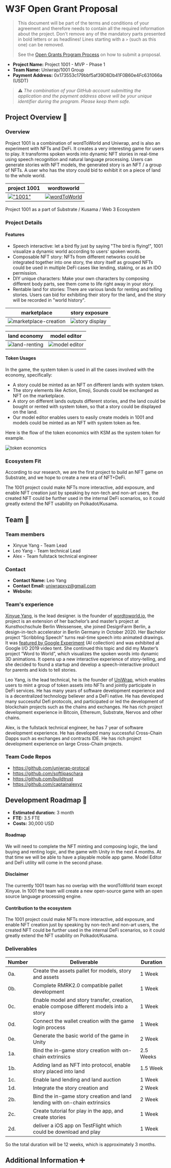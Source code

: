 # W3F Open Grant Proposal

> This document will be part of the terms and conditions of your agreement and therefore needs to contain all the required information about the project. Don't remove any of the mandatory parts presented in bold letters or as headlines! Lines starting with a `>` (such as this one) can be removed.
>
> See the [Open Grants Program Process](https://github.com/w3f/Open-Grants-Program/#pencil-process) on how to submit a proposal.

* **Project Name:** Project 1001 - MVP - Phase 1
* **Team Name:** Uniwrap/1001 Group
* **Payment Address:** 0x173553c179bbf5af39D8Db41F0B60e4Fc631066a (USDT)


> ⚠️ *The combination of your GitHub account submitting the application and the payment address above will be your unique identifier during the program. Please keep them safe.*

## Project Overview :page_facing_up:

### Overview

Project 1001 is a combination of wordToWorld and Uniwrap, and is also an experiment with NFTs and DeFi. It creates a very interesting game for users to play. It transforms spoken words into dynamic NFT stories in real-time using speech recognition and natural language processing. Users can generate stories with NFT models, the generated story is an NFT / a group of NFTs. A user who has the story could bid to exhibit it on a piece of land to the whole world.

|project 1001|wordtoworld|
|---|---|
|[!["1001"](https://img.youtube.com/vi/IfLEJZKqxoQ/0.jpg)](https://www.youtube.com/watch?v=IfLEJZKqxoQ)|[![wordToWorld](https://img.youtube.com/vi/yrz_y5HF_0s/0.jpg)](https://www.youtube.com/watch?v=yrz_y5HF_0s)|


Project 1001 as a part of Substrate / Kusama / Web 3 Ecosystem

### Project Details

#### Features
* Speech interactive: let a bird fly just by saying "The bird is flying!", 1001 visualize a dynamic world according to users' spoken words.
* Composable NFT story: NFTs from different networks could be integrated together into one story, the story itself as grouped NFTs could be used in multiple DeFi cases like lending, staking, or as an IDO permission.
* DIY unique characters: Make your own characters by composing different body parts, see them come to life right away in your story.
* Rentable land for stories: There are various lands for renting and telling stories. Users can bid for exhibiting their story for the land, and the story will be recorded in "world history".
 
|marketplace|story exposure|
|---|---|
|![marketplace-creation](https://wordtoworld.s3.eu-central-1.amazonaws.com/marketplace.png)|![story display](https://wordtoworld.s3.eu-central-1.amazonaws.com/land_view_small.png)|
 
|land economy|model editor|
|---|---|
|![land-renting](https://wordtoworld.s3.eu-central-1.amazonaws.com/marketplace_land_renting.png)|![model editor](https://wordtoworld.s3.eu-central-1.amazonaws.com/model-editor.png)|
 
 
#### Token Usages
In the game, the system token is used in all the cases involved with the economy, specifically:
* A story could be minted as an NFT on different lands with system token.
* The story elements like Action, Emoji, Sounds could be exchanged as NFT on the marketplace.
* A story on different lands outputs different stories, and the land could be bought or rented with system token, so that a story could be displayed on the land.
* Our model editor enables users to easily create models in 1001 and models could be minted as an NFT with system token as fee.
 
Here is the flow of the token economics with KSM as the system token for example.
 
![token economics](https://wordtoworld.s3.eu-central-1.amazonaws.com/1001flow.png)


### Ecosystem Fit

According to our research, we are the first project to build an NFT game on Substrate, and we hope to create a new era of NFT+DeFi.

The 1001 project could make NFTs more interactive, add exposure, and enable NFT creation just by speaking by non-tech and non-art users, the created NFT could be further used in the internal DeFi scenarios, so it could greatly extend the NFT usability on Polkadot/Kusama.


## Team :busts_in_silhouette:

### Team members

* Xinyue Yang - Team Lead
* Leo Yang - Team technical Lead
* Alex - Team fullstack technical engineer


### Contact

* **Contact Name:** Leo Yang
* **Contact Email:** uniwrapxyz@gmail.com
* **Website:**

### Team's experience

[Xinyue Yang](http://xinyue.de/), is the lead designer. is the founder of [wordtoworld.io](wordtoworld.io), the project is an extension of her bachelor’s and master’s project at Kunsthochschule Berlin Weissensee, she joined DesignFarm Berlin, a design-in-tech accelerator in Berlin Germany in October 2020. Her Bachelor project “Scribbling Speech” turns real-time speech into animated drawings. It was [featured by Google Experiment](https://experiments.withgoogle.com/scribbling-speech) (AI collection) and was exhibited at Google I/O 2019 video tent.
She continued this topic and did my Master’s project “Word to World”, which visualizes the spoken words into dynamic 3D animations. It opens up a new interactive experience of story-telling, and she decided to found a startup and develop a speech-interactive product for parents and kids to tell stories.

Leo Yang, is the lead technical, he is the founder of [UniWrap](https://uniwrap.io/), which enables users to mint a group of token assets into NFTs and jointly participate in DeFi services. He has many years of software development experience and is a decentralized technology believer and a DeFi native. He has developed many successful Defi protocols, and participated or led the development of blockchain projects such as the chains and exchanges. He has rich project development experience in Bitcoin, Ethereum, Substrate, Nervos and other chains.

Alex, is the fullstack technical engineer, he has 7 year of software development experience. He has  developed many successful  Cross-Chain Dapps such as exchanges and contracts IDE. He has rich project development experience on large Cross-Chain projects.

### Team Code Repos

* https://github.com/uniwrap-protocal
* https://github.com/softlipaschara
* https://github.com/buildtrust
* https://github.com/captainalexyz

## Development Roadmap :nut_and_bolt:

* **Estimated duration:** 3 month
* **FTE:**  3.5 FTE
* **Costs:** 30,000 USD

#### Roadmap
We will need to complete the NFT minting and composing logic, the land buying and renting logic, and the game with Unity in the next 4 months. At that time we will be able to have a playable mobile app game. Model Editor and DeFi utility will come in the second phase.

#### Disclaimer
The currently 1001 team has no overlap with the wordToWorld team except Xinyue. In 1001 the team will create a new open-source game with an open source language processing engine.

#### Contribution to the ecosystem
The 1001 project could make NFTs more interactive, add exposure, and enable NFT creation just by speaking by non-tech and non-art users, the created NFT could be further used in the internal DeFi scenarios, so it could greatly extend the NFT usability on Polkadot/Kusama.

### Deliverables

| Number | Deliverable | Duration |
| ------------- | ------------- | ------------- |
| 0a. | Create the assets pallet for models, story and assets| 1 Week | 
| 0b. | Complete RMRK2.0 compatible pallet development | 1 Week | 
| 0c. | Enable model and story transfer, creation, enable compose different models into a story | 1 Week | 
| 0d. | Connect the wallet creation with the game login process | 1 Week | 
| 0e. | Generate the basic world of the game in Unity | 2 Week | 
| 1a. | Bind the in-game story creation with on-chain extrinsics | 2.5 Weeks | 
| 1b. | Adding land as NFT into protocol, enable story placed into land  | 1.5 Week | 
| 1c. | Enable land lending and land auction | 1 Week | 
| 1d. | Integrate the story creation and  | 2 Week | 
| 2b. | Bind the in-game story creation and land lending with on-chain extrinsics | 2 Week |
| 2c. | Create tutorial for play in the app, and create stories| 1 Week | 
| 2d. | deliver a iOS app on TestFlight which could be download and play| 1 Week | 

So the total duration will be 12 weeks, which is approximately 3 months.

## Additional Information :heavy_plus_sign:
